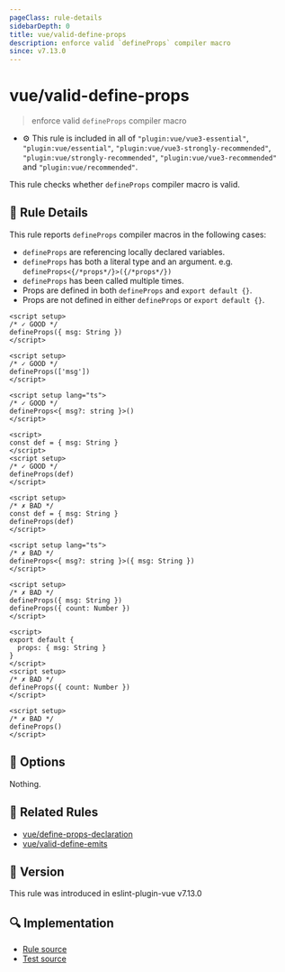 ```yaml
---
pageClass: rule-details
sidebarDepth: 0
title: vue/valid-define-props
description: enforce valid `defineProps` compiler macro
since: v7.13.0
---
```

# vue/valid-define-props

> enforce valid `defineProps` compiler macro

- :gear: This rule is included in all of `"plugin:vue/vue3-essential"`, `"plugin:vue/essential"`, `"plugin:vue/vue3-strongly-recommended"`, `"plugin:vue/strongly-recommended"`, `"plugin:vue/vue3-recommended"` and `"plugin:vue/recommended"`.

This rule checks whether `defineProps` compiler macro is valid.

## :book: Rule Details

This rule reports `defineProps` compiler macros in the following cases:

- `defineProps` are referencing locally declared variables.
- `defineProps` has both a literal type and an argument. e.g. `defineProps<{/*props*/}>({/*props*/})`
- `defineProps` has been called multiple times.
- Props are defined in both `defineProps` and `export default {}`.
- Props are not defined in either `defineProps` or `export default {}`.

<eslint-code-block :rules="{'vue/valid-define-props': ['error']}">

```vue
<script setup>
/* ✓ GOOD */
defineProps({ msg: String })
</script>
```

</eslint-code-block>

<eslint-code-block :rules="{'vue/valid-define-props': ['error']}">

```vue
<script setup>
/* ✓ GOOD */
defineProps(['msg'])
</script>
```

</eslint-code-block>

<eslint-code-block :rules="{'vue/valid-define-props': ['error']}">

```vue
<script setup lang="ts">
/* ✓ GOOD */
defineProps<{ msg?: string }>()
</script>
```

</eslint-code-block>

<eslint-code-block :rules="{'vue/valid-define-props': ['error']}">

```vue
<script>
const def = { msg: String }
</script>
<script setup>
/* ✓ GOOD */
defineProps(def)
</script>
```

</eslint-code-block>

<eslint-code-block :rules="{'vue/valid-define-props': ['error']}">

```vue
<script setup>
/* ✗ BAD */
const def = { msg: String }
defineProps(def)
</script>
```

</eslint-code-block>

<eslint-code-block :rules="{'vue/valid-define-props': ['error']}">

```vue
<script setup lang="ts">
/* ✗ BAD */
defineProps<{ msg?: string }>({ msg: String })
</script>
```

</eslint-code-block>

<eslint-code-block :rules="{'vue/valid-define-props': ['error']}">

```vue
<script setup>
/* ✗ BAD */
defineProps({ msg: String })
defineProps({ count: Number })
</script>
```

</eslint-code-block>

<eslint-code-block :rules="{'vue/valid-define-props': ['error']}">

```vue
<script>
export default {
  props: { msg: String }
}
</script>
<script setup>
/* ✗ BAD */
defineProps({ count: Number })
</script>
```

</eslint-code-block>

<eslint-code-block :rules="{'vue/valid-define-props': ['error']}">

```vue
<script setup>
/* ✗ BAD */
defineProps()
</script>
```

</eslint-code-block>

## :wrench: Options

Nothing.

## :couple: Related Rules

- [vue/define-props-declaration](./define-props-declaration.md)
- [vue/valid-define-emits](./valid-define-emits.md)

## :rocket: Version

This rule was introduced in eslint-plugin-vue v7.13.0

## :mag: Implementation

- [Rule source](https://github.com/vuejs/eslint-plugin-vue/blob/master/lib/rules/valid-define-props.js)
- [Test source](https://github.com/vuejs/eslint-plugin-vue/blob/master/tests/lib/rules/valid-define-props.js)

